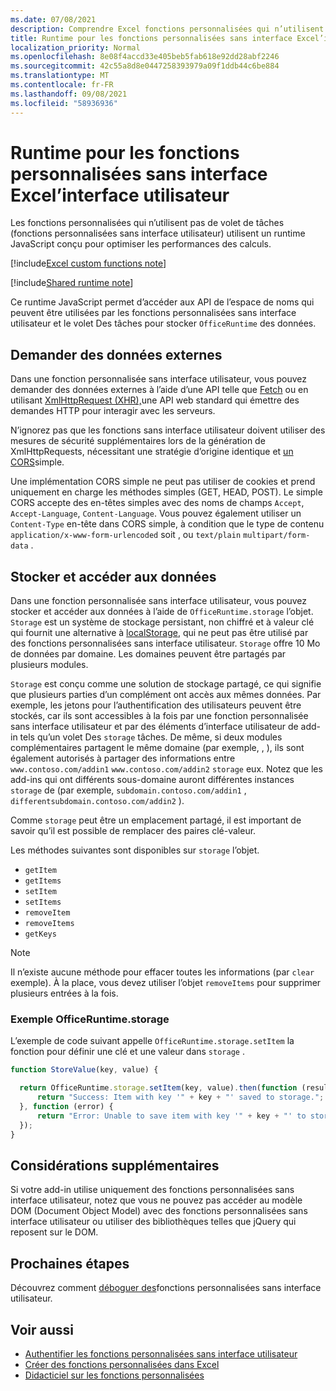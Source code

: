 ```yaml
---
ms.date: 07/08/2021
description: Comprendre Excel fonctions personnalisées qui n’utilisent pas de volet de tâches et leur runtime JavaScript spécifique.
title: Runtime pour les fonctions personnalisées sans interface Excel’interface utilisateur
localization_priority: Normal
ms.openlocfilehash: 8e08f4accd33e405beb5fab618e92dd28abf2246
ms.sourcegitcommit: 42c55a8d8e0447258393979a09f1ddb44c6be884
ms.translationtype: MT
ms.contentlocale: fr-FR
ms.lasthandoff: 09/08/2021
ms.locfileid: "58936936"
---
```

# <a name="runtime-for-ui-less-excel-custom-functions"></a>Runtime pour les fonctions personnalisées sans interface Excel’interface utilisateur

Les fonctions personnalisées qui n’utilisent pas de volet de tâches (fonctions personnalisées sans interface utilisateur) utilisent un runtime JavaScript conçu pour optimiser les performances des calculs.

[!include[Excel custom functions note](../includes/excel-custom-functions-note.md)]

[!include[Shared runtime note](../includes/shared-runtime-note.md)]

Ce runtime JavaScript permet d’accéder aux API de l’espace de noms qui peuvent être utilisées par les fonctions personnalisées sans interface utilisateur et le volet Des tâches pour stocker `OfficeRuntime` des données.

## <a name="request-external-data"></a>Demander des données externes

Dans une fonction personnalisée sans interface utilisateur, vous pouvez demander des données externes à l’aide d’une API telle que [Fetch](https://developer.mozilla.org/docs/Web/API/Fetch_API) ou en utilisant [XmlHttpRequest (XHR),](https://developer.mozilla.org/docs/Web/API/XMLHttpRequest)une API web standard qui émettre des demandes HTTP pour interagir avec les serveurs.

N’ignorez pas que les fonctions sans interface utilisateur doivent utiliser des mesures [](https://developer.mozilla.org/docs/Web/Security/Same-origin_policy) de sécurité supplémentaires lors de la génération de XmlHttpRequests, nécessitant une stratégie d’origine identique et [un CORS](https://www.w3.org/TR/cors/)simple.

Une implémentation CORS simple ne peut pas utiliser de cookies et prend uniquement en charge les méthodes simples (GET, HEAD, POST). Le simple CORS accepte des en-têtes simples avec des noms de champs `Accept`, `Accept-Language`, `Content-Language`. Vous pouvez également utiliser un `Content-Type` en-tête dans CORS simple, à condition que le type de contenu `application/x-www-form-urlencoded` soit , ou `text/plain` `multipart/form-data` .

## <a name="store-and-access-data"></a>Stocker et accéder aux données

Dans une fonction personnalisée sans interface utilisateur, vous pouvez stocker et accéder aux données à l’aide de `OfficeRuntime.storage` l’objet. `Storage` est un système de stockage persistant, non chiffré et à valeur clé qui fournit une alternative à [localStorage](https://developer.mozilla.org/docs/Web/API/Window/localStorage), qui ne peut pas être utilisé par des fonctions personnalisées sans interface utilisateur. `Storage` offre 10 Mo de données par domaine. Les domaines peuvent être partagés par plusieurs modules.

`Storage` est conçu comme une solution de stockage partagé, ce qui signifie que plusieurs parties d’un complément ont accès aux mêmes données. Par exemple, les jetons pour l’authentification des utilisateurs peuvent être stockés, car ils sont accessibles à la fois par une fonction personnalisée sans interface utilisateur et par des éléments d’interface utilisateur de add-in tels qu’un volet Des `storage` tâches. De même, si deux modules complémentaires partagent le même domaine (par exemple, , ), ils sont également autorisés à partager des informations entre `www.contoso.com/addin1` `www.contoso.com/addin2` `storage` eux. Notez que les add-ins qui ont différents sous-domaine auront différentes instances `storage` de (par exemple, `subdomain.contoso.com/addin1` , `differentsubdomain.contoso.com/addin2` ).

Comme `storage` peut être un emplacement partagé, il est important de savoir qu’il est possible de remplacer des paires clé-valeur.

Les méthodes suivantes sont disponibles sur `storage` l’objet.

- `getItem`
- `getItems`
- `setItem`
- `setItems`
- `removeItem`
- `removeItems`
- `getKeys`

> [!NOTE]
> Il n’existe aucune méthode pour effacer toutes les informations (par `clear` exemple). À la place, vous devez utiliser l’objet `removeItems` pour supprimer plusieurs entrées à la fois.

### <a name="officeruntimestorage-example"></a>Exemple OfficeRuntime.storage

L’exemple de code suivant appelle `OfficeRuntime.storage.setItem` la fonction pour définir une clé et une valeur dans `storage` .

```js
function StoreValue(key, value) {

  return OfficeRuntime.storage.setItem(key, value).then(function (result) {
      return "Success: Item with key '" + key + "' saved to storage.";
  }, function (error) {
      return "Error: Unable to save item with key '" + key + "' to storage. " + error;
  });
}
```

## <a name="additional-considerations"></a>Considérations supplémentaires

Si votre add-in utilise uniquement des fonctions personnalisées sans interface utilisateur, notez que vous ne pouvez pas accéder au modèle DOM (Document Object Model) avec des fonctions personnalisées sans interface utilisateur ou utiliser des bibliothèques telles que jQuery qui reposent sur le DOM.

## <a name="next-steps"></a>Prochaines étapes

Découvrez comment [déboguer des](custom-functions-debugging.md)fonctions personnalisées sans interface utilisateur.

## <a name="see-also"></a>Voir aussi

* [Authentifier les fonctions personnalisées sans interface utilisateur](custom-functions-authentication.md)
* [Créer des fonctions personnalisées dans Excel](custom-functions-overview.md)
* [Didacticiel sur les fonctions personnalisées](../tutorials/excel-tutorial-create-custom-functions.md)

